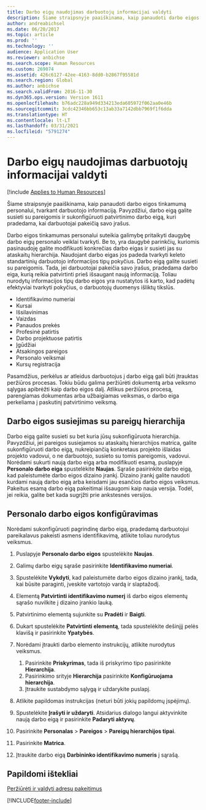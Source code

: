 ```yaml
---
title: Darbo eigų naudojimas darbuotojų informacijai valdyti
description: Šiame straipsnyje paaiškinama, kaip panaudoti darbo eigos tinkamumą personalui, tvarkant darbuotojo informaciją. Pavyzdžiui, darbo eigą galite susieti su pareigomis ir sukonfigūruoti patvirtinimo darbo eigą, kuri pradedama, kai darbuotojai pakeičią savo įrašus.
author: andreabichsel
ms.date: 06/20/2017
ms.topic: article
ms.prod: ''
ms.technology: ''
audience: Application User
ms.reviewer: anbichse
ms.search.scope: Human Resources
ms.custom: 269074
ms.assetid: 426c6127-42ee-4163-8dd0-b2867f95581d
ms.search.region: Global
ms.author: anbichse
ms.search.validFrom: 2016-11-30
ms.dyn365.ops.version: Version 1611
ms.openlocfilehash: b76adc228a949d334213eda605972f062aa0e46b
ms.sourcegitcommit: 3cdc42346bb653c13ab33a7142dbb7969f1f6dda
ms.translationtype: HT
ms.contentlocale: lt-LT
ms.lasthandoff: 03/31/2021
ms.locfileid: "5791274"
---
```

# <a name="use-workflows-to-manage-employee-information"></a>Darbo eigų naudojimas darbuotojų informacijai valdyti

[!include [Applies to Human Resources](../includes/applies-to-hr.md)]

Šiame straipsnyje paaiškinama, kaip panaudoti darbo eigos tinkamumą personalui, tvarkant darbuotojo informaciją. Pavyzdžiui, darbo eigą galite susieti su pareigomis ir sukonfigūruoti patvirtinimo darbo eigą, kuri pradedama, kai darbuotojai pakeičią savo įrašus.

Darbo eigos tinkamumas personalui suteikia galimybę pritaikyti daugybę darbo eigų personalo veiklai tvarkyti. Be to, yra daugybė parinkčių, kuriomis pasinaudoję galite modifikuoti konkrečias darbo eigas ir susieti jas su ataskaitų hierarchija. Naudojant darbo eigas jos padeda tvarkyti keleto standartinių darbuotojo informacijos tipų pokyčius. Darbo eigą galite susieti su pareigomis. Tada, jei darbuotojai pakeičia savo įrašus, pradedama darbo eiga, kurią reikia patvirtinti prieš išsaugant naują informaciją. Toliau nurodytų informacijos tipų darbo eigos yra nustatytos iš karto, kad padėtų efektyviai tvarkyti pokyčius, o darbuotojų duomenys išliktų tikslūs.

-   Identifikavimo numeriai
-   Kursai
-   Išsilavinimas
-   Vaizdas
-   Panaudos prekės
-   Profesinė patirtis
-   Darbo projektuose patirtis
-   Įgūdžiai
-   Atsakingos pareigos
-   Personalo veiksmai
-   Kursų registracija

Pasamdžius, perkėlus ar atleidus darbuotojus į darbo eigą gali būti įtrauktas peržiūros procesas. Tokiu būdu galima peržiūrėti dokumentą arba veiksmo sąlygas apibrėžti kaip darbo eigos dalį. Atlikus peržiūros procesą, parengiamas dokumentas arba užbaigiamas veiksmas, o darbo eiga perkeliama į paskutinį patvirtinimo veiksmą.

## <a name="associate-a-workflow-with-a-position-hierarchy"></a>Darbo eigos susiejimas su pareigų hierarchija
Darbo eigą galite susieti su bet kuria jūsų sukonfigūruota hierarchija. Pavyzdžiui, jei pareigos susiejamos su ataskaitų hierarchijos matrica, galite sukonfigūruoti darbo eigą, nukreipiančią konkretaus projekto išlaidas projekto vadovui, o ne darbuotojo, susieto su tomis pareigomis, vadovui. Norėdami sukurti naują darbo eigą arba modifikuoti esamą, puslapyje **Personalo darbo eiga** spustelėkite **Naujas**. Sąraše pasirinkite darbo eigą, kad paleistumėte darbo eigos dizaino įrankį. Dizaino įrankį galite naudoti kurdami naują darbo eigą arba keisdami jau esančios darbo eigos veiksmus. Pakeitus esamą darbo eigą pakeitimai išsaugomi kaip nauja versija. Todėl, jei reikia, galite bet kada sugrįžti prie ankstesnės versijos.

## <a name="configure-a-human-resources-workflow"></a>Personalo darbo eigos konfigūravimas
Norėdami sukonfigūruoti pagrindinę darbo eigą, pradedamą darbuotojui pareikalavus pakeisti asmens identifikavimą, atlikite toliau nurodytus veiksmus.

1.  Puslapyje **Personalo darbo eigos** spustelėkite **Naujas**.
2.  Galimų darbo eigų sąraše pasirinkite **Identifikavimo numeriai**.
3.  Spustelėkite **Vykdyti**, kad paleistumėte darbo eigos dizaino įrankį, tada, kai būsite paraginti, įveskite vartotojo vardą ir slaptažodį.
4.  Elementą **Patvirtinti identifikavimo numerį** iš darbo eigos elementų sąrašo nuvilkite į dizaino įrankio lauką.
5.  Patvirtinimo elementą sujunkite su **Pradėti** ir **Baigti**.
6.  Dukart spustelėkite **Patvirtinti elementą**, tada spustelėkite dešinįjį pelės klavišą ir pasirinkite **Ypatybės**.
7.  Norėdami įtraukti darbo elemento instrukcijų, atlikite nurodytus veiksmus.
    1.  Pasirinkite **Priskyrimas**, tada iš priskyrimo tipo pasirinkite **Hierarchija**.
    2.  Pasirinkimo srityje **Hierarchija** pasirinkite **Konfigūruojama hierarchija**.
    3.  Įtraukite sustabdymo sąlygą ir uždarykite puslapį.

8.  Atlikite papildomas instrukcijas (neturi būti jokių papildomų įspėjimų).
9.  Spustelėkite **Įrašyti ir uždaryti**. Atsidarius dialogo langui aktyvinkite naują darbo eigą ir pasirinkite **Padaryti aktyvų**.
10. Pasirinkite **Personalas** &gt; **Pareigos** &gt; **Pareigų hierarchijos tipai**.
11. Pasirinkite **Matrica**.
12. Įtraukite darbo eigą **Darbininko identifikavimo numeris** į sąrašą.

## <a name="additional-resources"></a>Papildomi ištekliai

[Peržiūrėti ir valdyti adresų pakeitimus](hr-personnel-view-address-changes.md) 





[!INCLUDE[footer-include](../includes/footer-banner.md)]